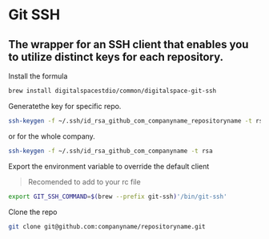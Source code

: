 # Git SSH
The wrapper for an SSH client that enables you to utilize distinct keys for each repository.
---


Install the formula

```bash
brew install digitalspacestdio/common/digitalspace-git-ssh

```
Generatethe key for specific repo. 

```bash
ssh-keygen -f ~/.ssh/id_rsa_github_com_companyname_repositoryname -t rsa

```
or for the whole company. 

```bash
ssh-keygen -f ~/.ssh/id_rsa_github_com_companyname -t rsa

```
Export the environment variable to override the default client  
> Recomended to add to your rc file

```bash
export GIT_SSH_COMMAND=$(brew --prefix git-ssh)'/bin/git-ssh'
```

Clone the repo  

```bash
git clone git@github.com:companyname/repositoryname.git

```
